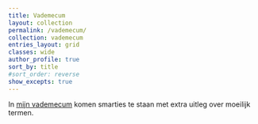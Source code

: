 ```yaml
---
title: Vademecum
layout: collection
permalink: /vademecum/
collection: vademecum
entries_layout: grid
classes: wide
author_profile: true
sort_by: title
#sort_order: reverse
show_excepts: true
---
```


In [mijn vademecum](vademecum) komen smarties te staan met extra uitleg over moeilijk termen.
